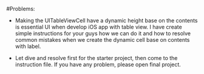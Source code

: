  #Problems:

- Making the UITableViewCell have a dynamic height base on the contents is essential UI when develop
iOS app with table view. I have create simple instructions for your guys how we can do it and how
to resolve common mistakes when we create the dynamic cell base on contents with label.

- Let dive and resolve first for the starter project, then come to the instruction file. If you have
any problem, please open final project. 
